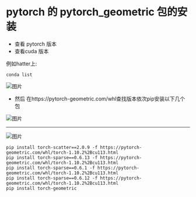 #  pytorch 的 pytorch_geometric 包的安装







- 查看 pytorch 版本
- 查看cuda 版本

例如hatter上:

`conda list`




![图片](https://user-images.githubusercontent.com/35489839/159191192-07441024-0016-42f5-8e74-5e6ac0caf679.png)





- 然后 在https://pytorch-geometric.com/whl查找版本依次pip安装以下几个包



![图片](https://user-images.githubusercontent.com/35489839/159191270-ff377c33-22f5-48e0-8ebf-20470db6b4d4.png)

--- 


![图片](https://user-images.githubusercontent.com/35489839/159191294-4d149e37-06c4-421b-a99b-558e37c4d273.png)




```
pip install torch-scatter==2.0.9 -f https://pytorch-geometric.com/whl/torch-1.10.2%2Bcu113.html
pip install torch-sparse==0.6.13 -f https://pytorch-geometric.com/whl/torch-1.10.2%2Bcu113.html
pip install torch-sparse==0.6.1 -f https://pytorch-geometric.com/whl/torch-1.10.2%2Bcu113.html
pip install torch-sparse==0.6.12 -f https://pytorch-geometric.com/whl/torch-1.10.2%2Bcu113.html
pip install torch-geometric
```

